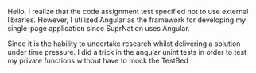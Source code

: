 Hello, I realize that the code assignment test specified not to use external libraries. However, I utilized Angular as the framework for developing my single-page application since SuprNation uses Angular.

Since it is the hability to undertake research whilst delivering a solution under time pressure. I did a trick in the angular unint tests in order to test my private functions without have to mock the TestBed
